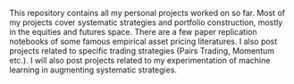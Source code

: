 This repository contains all my personal projects worked on so far. Most of my projects cover systematic strategies and portfolio construction, mostly in the equities and futures space.
There are a few paper replication notebooks of some famous empirical asset pricing literatures. I also post projects related to specific trading strategies 
(Pairs Trading, Momentum etc.). I will also post projects related to my experimentation of machine learning in augmenting systematic strategies. 
 
